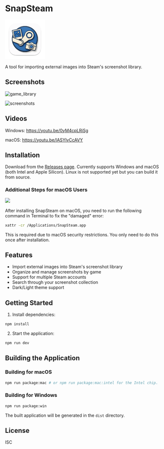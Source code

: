 # SnapSteam

<img src="icons/mac-icon.png" width="130"/>


A tool for importing external images into Steam's screenshot library.

## Screenshots

![game_library](https://imgur.ihainan.me/is0DRp7.png)

![screenshots](https://imgur.ihainan.me/rhpRBYY.png)

## Videos

Windows: https://youtu.be/0yM4cpLRiSg

macOS: https://youtu.be/lASYlvCcAVY

## Installation

Download from the [Releases page](https://github.com/ihainan/SnapSteam/releases). Currently supports Windows and macOS (both Intel and Apple Silicon). Linux is not supported yet but you can build it from source.

### Additional Steps for macOS Users

<img src="https://imgur.ihainan.me/RO8RcOC.png" height="200"/>


After installing SnapSteam on macOS, you need to run the following command in Terminal to fix the "damaged" error:

```bash
xattr -cr /Applications/SnapSteam.app
```

This is required due to macOS security restrictions. You only need to do this once after installation.

## Features

- Import external images into Steam's screenshot library
- Organize and manage screenshots by game
- Support for multiple Steam accounts
- Search through your screenshot collection
- Dark/Light theme support

## Getting Started

1. Install dependencies:
```bash
npm install
```

2. Start the application:
```bash
npm run dev
```

## Building the Application

### Building for macOS
```bash
npm run package:mac # or npm run package:mac:intel for the Intel chip.
```

### Building for Windows
```bash
npm run package:win
```

The built application will be generated in the `dist` directory.

## License

ISC